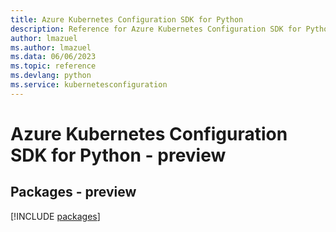 ```yaml
---
title: Azure Kubernetes Configuration SDK for Python
description: Reference for Azure Kubernetes Configuration SDK for Python
author: lmazuel
ms.author: lmazuel
ms.data: 06/06/2023
ms.topic: reference
ms.devlang: python
ms.service: kubernetesconfiguration
---
```

# Azure Kubernetes Configuration SDK for Python - preview
## Packages - preview
[!INCLUDE [packages](kubernetes-configuration-index.md)]